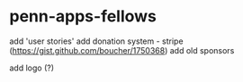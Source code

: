 # penn-apps-fellows

add 'user stories'
add donation system - stripe (https://gist.github.com/boucher/1750368)
add old sponsors

add logo (?)
